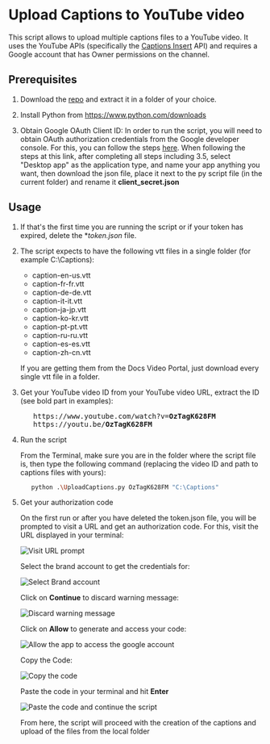 # Upload Captions to YouTube video

This script allows to upload multiple captions files to a YouTube video.
It uses the YouTube APIs (specifically the [Captions Insert](https://developers.google.com/youtube/v3/docs/captions/insert) API) and requires a Google account that has Owner permissions on the channel.

## Prerequisites

1. Download the [repo](https://github.com/olivierbloch/Scripts-for-automation/archive/refs/heads/main.zip) and extract it in a folder of your choice.

1. Install Python from <https://www.python.com/downloads>

1. Obtain Google OAuth Client ID:
   In order to run the script, you will need to obtain OAuth authorization credentials from the Google developer console. For this, you can follow the steps [here](https://wpythub.com/documentation/getting-started/set-youtube-oauth-client-id-client-secret/). When following the steps at this link, after completing all steps including 3.5, select "Desktop app" as the application type, and name your app anything you want, then download the json file, place it next to the py script file (in the current folder) and rename it **client_secret.json**

## Usage

1. If that's the first time you are running the script or if your token has expired, delete the **token.json* file.

1. The script expects to have the following vtt files in a single folder (for example C:\Captions):

   - caption-en-us.vtt
   - caption-fr-fr.vtt
   - caption-de-de.vtt
   - caption-it-it.vtt
   - caption-ja-jp.vtt
   - caption-ko-kr.vtt
   - caption-pt-pt.vtt
   - caption-ru-ru.vtt
   - caption-es-es.vtt
   - caption-zh-cn.vtt

   If you are getting them from the Docs Video Portal, just download every single vtt file in a folder.

1. Get your YouTube video ID from your YouTube video URL, extract the ID (see bold part in examples):

   <pre>
      https://www.youtube.com/watch?v=<b>OzTagK628FM</b>
      https://youtu.be/<b>OzTagK628FM</b>
   </pre>

1. Run the script

   From the Terminal, make sure you are in the folder where the script file is, then type the following command (replacing the video ID and path to captions files with yours):

   ```bash
      python .\UploadCaptions.py OzTagK628FM "C:\Captions"
   ```

1. Get your authorization code

   On the first run or after you have deleted the token.json file, you will be prompted to visit a URL and get an authorization code. For this, visit the URL displayed in your terminal:

   ![Visit URL prompt](.\Assets\UploadCaptions_1.png)

   Select the brand account to get the credentials for:

   ![Select Brand account](.\Assets\UploadCaptions_2.png)

   Click on **Continue** to discard warning message:

   ![Discard warning message](.\Assets\UploadCaptions_3.png)

    Click on **Allow** to generate and access your code:

   ![Allow the app to access the google account](.\Assets\UploadCaptions_4.png)

    Copy the Code:

   ![Copy the code](.\Assets\UploadCaptions_5.png)

    Paste the code in your terminal and hit **Enter**

   ![Paste the code and continue the script](.\Assets\UploadCaptions_6.png)

    From here, the script will proceed with the creation of the captions and upload of the files from the local folder
